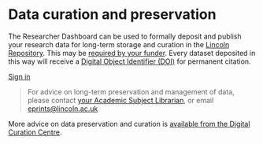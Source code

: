 # Data curation and preservation

The Researcher Dashboard can be used to formally deposit and publish your research data for long-term storage and curation in the [Lincoln Repository](http://eprints.lincoln.ac.uk/). This may be [required by your funder](https://orbital.lincoln.ac.uk/training-policies). Every dataset deposited in this way will receive a [Digital Object Identifier (DOI)](http://en.wikipedia.org/wiki/Digital_object_identifier) for permanent citation.
	
<p><a class="btn" href="https://orbital.lincoln.ac.uk/signin?destination=https%3A%2F%2Forbital.lincoln.ac.uk%2F"><i class="icon-chevron-right"></i> Sign in</a></p>

> For advice on long-term preservation and management of data, please contact [your Academic Subject Librarian](http://library.lincoln.ac.uk/home/learning-development/academic-subject-librarians/contact-your-academic-subject-librarian/), or email [eprints@lincoln.ac.uk](mailto:eprints@lincoln.ac.uk)

More advice on data preservation and curation is [available from the Digital Curation Centre](http://www.dcc.ac.uk/digital-curation/what-digital-curation).